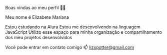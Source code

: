 Boas vindas ao meu perfil 💙💙

Meu nome é Elizabete Mariana

Estou estudando na Alura
Estou me desenvolvendo na linguagem JavaScript
Utilizo esse espaço para minha organização e compartilhamento dos meu projetos desenvolvidos

Você pode entrar em contato comigo 📫
lizxpotter@gmail.com
